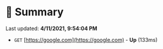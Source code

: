 # 📖 Summary
Last updated: **4/11/2021, 9:54:04 PM**

- `GET` [https://google.com](https://google.com) - **Up** (133ms)
